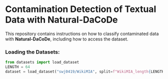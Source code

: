 # Contamination Detection of Textual Data with Natural-DaCoDe

This repository contains instructions on how to classify contaminated data with **Natural-DaCoDe**, including how to access the dataset.
 

### Loading the Datasets:
```python
from datasets import load_dataset
LENGTH = 64
dataset = load_dataset("swj0419/WikiMIA", split=f"WikiMIA_length{LENGTH}")

